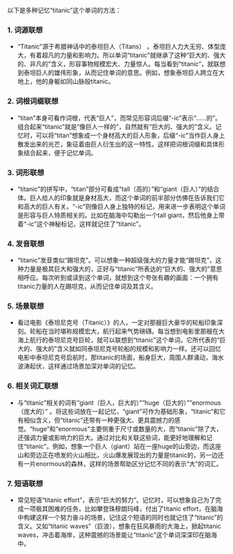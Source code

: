 以下是多种记忆“titanic”这个单词的方法：

### 1. 词源联想
 - “Titanic”源于希腊神话中的泰坦巨人（Titans） 。泰坦巨人力大无穷、体型庞大，有着超凡的力量和影响力。所以单词“titanic”就继承了这种“巨大的、强大的、非凡的”含义，形容事物规模宏大、力量惊人。每当看到“titanic”，就联想到泰坦巨人的雄伟形象，从而记住单词的意思。例如，想象泰坦巨人跨立在大地上，他的身躯如同山脉般titanic。

### 2. 词根词缀联想
 - “titan”本身可看作词根，代表“巨人”，而常见形容词后缀“-ic”表示“……的”。组合起来“titanic”就是“像巨人一样的”，自然就有“巨大的、强大的”含义。记忆时，可以将“titan”想象成一个身材高大的巨人形象，后缀“-ic”当作巨人身上散发出来的光芒，象征着由巨人衍生出的这一特性。这样把词根词缀和具体形象结合起来，便于记忆单词。

### 3. 词形联想
 - “titanic”的拼写中，“titan”部分可看成“tall（高的）”和“giant（巨人）”的结合体。巨人给人的印象就是身材高大，而这个单词的前半部分仿佛在告诉我们它和高大的巨人有关。“-ic”则像巨人身上独特的标记，用来进一步表明这个单词是形容与巨人特质相关的。比如在脑海中勾勒出一个tall giant，然后他身上带着“-ic”这个神秘标记，这样就记住了“titanic”。

### 4. 发音联想
 - “titanic”发音类似“踢坦克”。可以想象一种超级强大的力量才能“踢坦克”，这种力量是极其巨大和强大的，正好与“titanic”所表达的“巨大的、强大的”意思相呼应。每次听到或读到这个单词，就想到这个夸张有趣的画面：一个拥有titanic力量的人在踢坦克，从而记住单词及其含义。

### 5. 场景联想
 - 看过电影《泰坦尼克号（Titanic）》的人，一定对那艘巨大豪华的轮船印象深刻。轮船在当时堪称规模宏大，航行起来气势磅礴。每当想到电影里那艘在大海上航行的泰坦尼克号巨轮，就可以联想到“titanic”这个单词，它所代表的“巨大的、强大的”含义就如同泰坦尼克号轮船的规模和影响力一样。还可以回忆电影中泰坦尼克号启航时，那titanic的场面，船身巨大，周围人群涌动，海水波涛起伏，这样通过场景加深对单词的记忆。

### 6. 相关词汇联想
 - 与“titanic”相关的词有“giant（巨人，巨大的）”“huge（巨大的）”“enormous（庞大的）” 。将这些词放在一起记忆，“giant”可作为基础形象，“titanic”和它有相似含义，但“titanic”还带有一种更强大、更具震撼力的感觉。“huge”和“enormous”主要侧重于尺寸或数量的大，而“titanic”除了大，还强调力量或影响力的巨大。通过对比和关联这些词，能更好地理解和记住“titanic”。例如，想象一个巨人（giant）站在一座huge的山旁边，而这座山和旁边正在喷发的火山相比，火山爆发展现出的力量是titanic的，另一边还有一片enormous的森林，这样的场景帮助区分记忆不同的表示“大”的词汇。

### 7. 短语联想
 - 常见短语“titanic effort”，表示“巨大的努力”。记忆时，可以想象自己为了完成一项极其困难的任务，比如攀登珠穆朗玛峰，付出了titanic effort，在脑海中构建这样一个努力奋斗的场景，记住这个短语的同时也就记住了“titanic”的含义。又如“titanic waves”（巨浪），想象在狂风暴雨的大海上，掀起titanic waves，冲击着海岸，这种震撼的场景能让“titanic”这个单词深深印在脑海中。 